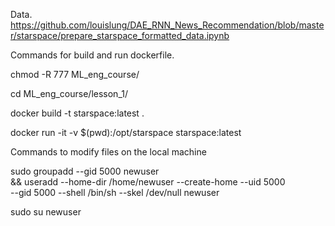 Data.
https://github.com/louislung/DAE_RNN_News_Recommendation/blob/master/starspace/prepare_starspace_formatted_data.ipynb

Commands for build and run dockerfile.

chmod -R 777 ML_eng_course/

cd ML_eng_course/lesson_1/

docker build -t starspace:latest .

docker run -it -v $(pwd):/opt/starspace starspace:latest

Commands to modify files on the local machine

sudo groupadd --gid 5000 newuser \
    && useradd --home-dir /home/newuser --create-home --uid 5000 \
        --gid 5000 --shell /bin/sh --skel /dev/null newuser

sudo su newuser
